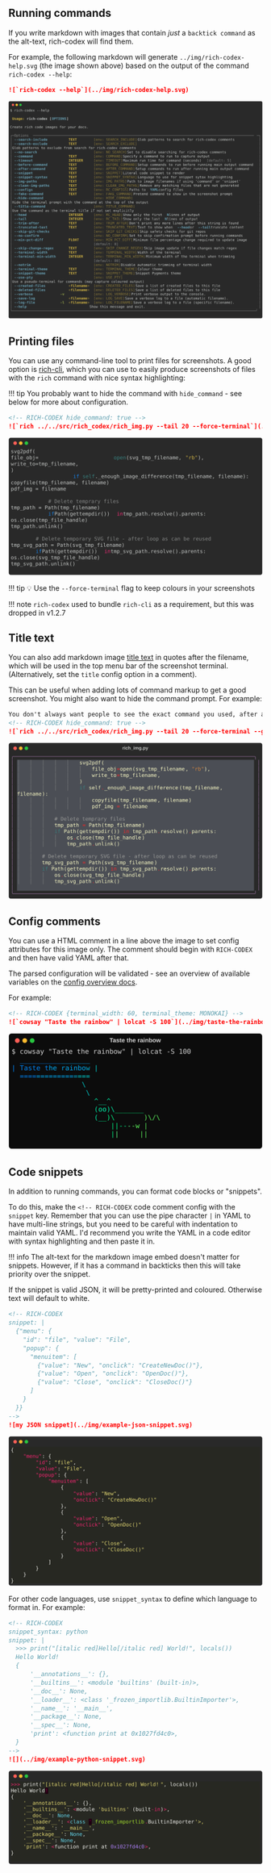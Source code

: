 ## Running commands

If you write markdown with images that contain _just_ a `backtick command` as the alt-text, rich-codex will find them.

For example, the following markdown will generate `../img/rich-codex-help.svg` (the image shown above) based on the output of the command `rich-codex --help`:

<!-- RICH-CODEX
terminal_width: 120
notrim: true
extra_env:
  TERMINAL_WIDTH: 120
-->

```markdown
![`rich-codex --help`](../img/rich-codex-help.svg)
```

![rich-codex --help](../img/rich-codex-help.svg)

## Printing files

You can use any command-line tool to print files for screenshots.
A good option is [rich-cli](https://github.com/Textualize/rich-cli), which you can use to easily produce screenshots of files with the `rich` command with nice syntax highlighting:

<!-- prettier-ignore-start -->
!!! tip
    You probably want to hide the command with `hide_command` - see below for more about configuration.

```markdown
<!-- RICH-CODEX hide_command: true -->
![`rich ../../src/rich_codex/rich_img.py --tail 20 --force-terminal`](../img/rich-codex-snippet.svg)
```
<!-- RICH-CODEX hide_command: true -->
![`rich ../../src/rich_codex/rich_img.py --tail 20 --force-terminal`](../img/rich-codex-snippet.svg)


!!! tip
    💡 Use the `--force-terminal` flag to keep colours in your screenshots

!!! note
    `rich-codex` used to bundle `rich-cli` as a requirement, but this was dropped in v1.2.7
<!-- prettier-ignore-end -->

## Title text

You can also add markdown image [title text](https://daringfireball.net/projects/markdown/syntax#img) in quotes after the filename, which will be used in the top menu bar of the screenshot terminal. (Alternatively, set the `title` config option in a comment).

This can be useful when adding lots of command markup to get a good screenshot.
You might also want to hide the command prompt.
For example:

<!-- prettier-ignore-start -->
```markdown
You don't always want people to see the exact command you used, after all.
<!-- RICH-CODEX hide_command: true -->
![`rich ../../src/rich_codex/rich_img.py --tail 20 --force-terminal --guides --panel rounded --panel-style magenta --theme monokai`](../img/rich-codex-snippet-title.svg "rich_img.py")
```
<!-- prettier-ignore-end -->

![long rich-cli command](../img/rich-codex-snippet-title.svg "rich_img.py")

## Config comments

You can use a HTML comment in a line above the image to set config attributes for this image only.
The comment should begin with `RICH-CODEX` and then have valid YAML after that.

The parsed configuration will be validated - see an overview of available variables on the [config overview docs](../config/overview.md).

For example:

<!-- prettier-ignore-start -->

```markdown
<!-- RICH-CODEX {terminal_width: 60, terminal_theme: MONOKAI} -->
![`cowsay "Taste the rainbow" | lolcat -S 100`](../img/taste-the-rainbow.svg "Taste the rainbow")
```

<!-- RICH-CODEX {terminal_width: 60, terminal_theme: MONOKAI} -->
![`cowsay "Taste the rainbow" | lolcat -S 100`](../img/taste-the-rainbow.svg "Taste the rainbow")

<!-- prettier-ignore-end -->

## Code snippets

In addition to running commands, you can format code blocks or "snippets".

To do this, make the `<!-- RICH-CODEX` code comment config with the `snippet` key.
Remember that you can use the pipe character `|` in YAML to have multi-line strings, but you need to be careful with indentation to maintain valid YAML. I'd recommend you write the YAML in a code editor with syntax highlighting and then paste it in.

<!-- prettier-ignore-start -->

!!! info
    The alt-text for the markdown image embed doesn't matter for snippets. However, if it has a command in backticks then this will take priority over the snippet.

If the snippet is valid JSON, it will be pretty-printed and coloured. Otherwise text will default to white.

```markdown
<!-- RICH-CODEX
snippet: |
  {"menu": {
    "id": "file", "value": "File",
    "popup": {
      "menuitem": [
        {"value": "New", "onclick": "CreateNewDoc()"},
        {"value": "Open", "onclick": "OpenDoc()"},
        {"value": "Close", "onclick": "CloseDoc()"}
      ]
    }
  }}
-->
![my JSON snippet](../img/example-json-snippet.svg)
```
![my snippet](../img/example-json-snippet.svg)

For other code languages, use `snippet_syntax` to define which language to format in. For example:

```markdown
<!-- RICH-CODEX
snippet_syntax: python
snippet: |
  >>> print("[italic red]Hello[/italic red] World!", locals())
  Hello World!
  {
      '__annotations__': {},
      '__builtins__': <module 'builtins' (built-in)>,
      '__doc__': None,
      '__loader__': <class '_frozen_importlib.BuiltinImporter'>,
      '__name__': '__main__',
      '__package__': None,
      '__spec__': None,
      'print': <function print at 0x1027fd4c0>,
  }
-->
![](../img/example-python-snippet.svg)
```
![](../img/example-python-snippet.svg)

<!-- prettier-ignore-end -->
